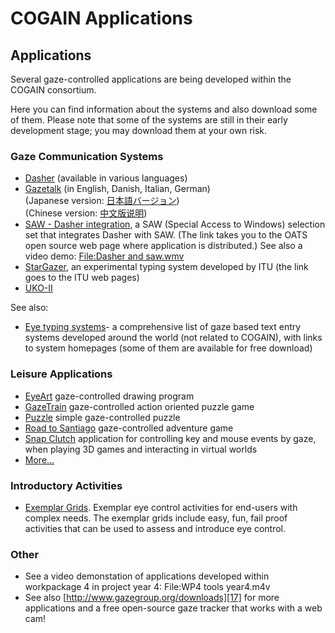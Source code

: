 

# COGAIN Applications


##  Applications 

Several gaze-controlled applications are being developed within the COGAIN consortium. 

Here you can find information about the systems and also download some of them. Please note that some of the systems are still in their early development stage; you may download them at your own risk. 

###  Gaze Communication Systems 

-   [Dasher][1]  (available in various languages)
-   [Gazetalk][2]  (in English, Danish, Italian, German)  
    (Japanese version:  [日本語バージョン][3])  
    (Chinese version:  [中文版说明][4])
-   [SAW - Dasher integration][5], a SAW (Special Access to Windows) selection set that integrates Dasher with SAW. (The link takes you to the OATS open source web page where application is distributed.) See also a video demo:  [File:Dasher and saw.wmv][6]
-   [StarGazer][7], an experimental typing system developed by ITU (the link goes to the ITU web pages)
-   [UKO-II][8] 

See also: 

* [Eye typing systems][9]\- a comprehensive list of gaze based text entry systems developed around the world (not related to COGAIN), with links to system homepages (some of them are available for free download) 

###  Leisure Applications 

* [EyeArt][10] gaze-controlled drawing program 
* [GazeTrain][11] gaze-controlled action oriented puzzle game 
* [Puzzle][12] simple gaze-controlled puzzle 
* [Road to Santiago][13] gaze-controlled adventure game 
* [Snap Clutch][14] application for controlling key and mouse events by gaze, when playing 3D games and interacting in virtual worlds 
* [More...][15]

###  Introductory Activities 

* [Exemplar Grids][16]. Exemplar eye control activities for end-users with complex needs. The exemplar grids include easy, fun, fail proof activities that can be used to assess and introduce eye control. 

###  Other 

* See a video demonstation of applications developed within workpackage 4 in project year 4: File:WP4 tools year4.m4v
* See also [http://www.gazegroup.org/downloads][17] for more applications and a free open-source gaze tracker that works with a web cam!

[1]: /main/Applications/Dasher.md
[2]: /main/Applications/GazeTalk.md
[3]: http://wiki.cogain.org/index.php/Gazetalk_Japanese 
[4]: http://wiki.cogain.org/index.php/Gazetalk_Chinese
[5]: http://www.oatsoft.org/Software/saw-resources/downloads/2.3
[6]: http://wiki.cogain.org/index.php/File:Dasher_and_saw.wmv
[7]: http://www.gazegroup.org/research/14
[8]: /main/Applications/UKO.md


[9]: http://www.cogain.org/wiki/Eye_Typing_Systems
[10]: /main/Applications/EyeArt.md
[11]: /main/Applications/GazeTrain.md
[12]: /main/Applications/Puzzle.md
[13]: /main/Applications/Santiago.md
[14]: /main/Applications/SnapClutch.md
[15]: http://wiki.cogain.org/index.php/Leisure_Applications "Leisure Applications"
[16]: /main/Applications/ExemplarsGrids.md
[17]: http://www.gazegroup.org/downloads

  
<!--stackedit_data:
eyJoaXN0b3J5IjpbLTEyNTIzMTc0NDMsLTIwODIxNzk4NDAsMT
I0MzU5ODg0OCwxNTczNTE2NDYwLC0yMTI4MzM2MzE3LC0xNTQ1
MDEyMjE1LC02ODQxMTQzMzQsLTEzNjUwMDIwNjNdfQ==
-->